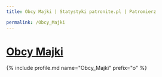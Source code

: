 ```yaml
---
title: Obcy Majki | Statystyki patronite.pl | Patromierz

permalink: /Obcy_Majki
---
```


# [Obcy Majki](https://patronite.pl/Obcy_Majki)

{% include profile.md name="Obcy_Majki" prefix="o" %}
